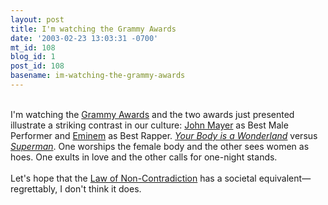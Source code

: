```yaml
---
layout: post
title: I'm watching the Grammy Awards
date: '2003-02-23 13:03:31 -0700'
mt_id: 108
blog_id: 1
post_id: 108
basename: im-watching-the-grammy-awards
---
```

<br />I'm watching the <a href="http://www.grammy.com/">Grammy Awards</a> and the two awards just presented illustrate a striking contrast in our culture: <a href="http://www.johnmayer.com/" title="Official site">John Mayer</a> as Best Male Performer and <a href="http://www.eminem.com/" title="Official site">Eminem</a> as Best Rapper. <a href="http://www.azlyrics.com/lyrics/johnmayer/yourbodyisawonderland.html" title="'Discover me discovering you'"><cite>Your Body is a Wonderland</cite></a> versus <a href="http://www.eminemworld.net/lyrics/theeminemshow/13.shtml" title="'Girl you can jump on Shady's dick'"><cite>Superman</cite></a>. One worships the female body and the other sees women as hoes. One exults in love and the other calls for one-night stands.<br /><br />Let's hope that the <a href="http://www.non-contradiction.com/">Law of Non-Contradiction</a> has a societal equivalent&#x2014;regrettably, I don't think it does.<br /><br /><br />
